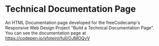 # Technical Documentation Page
An HTML Documentation page developed for the freeCodecamp's Responsive Web Design Project "Build a Technical Documentation Page".<br/>
You can see the documentation page at https://codepen.io/sfoteini/full/OJMOQvV<br/><br/>

